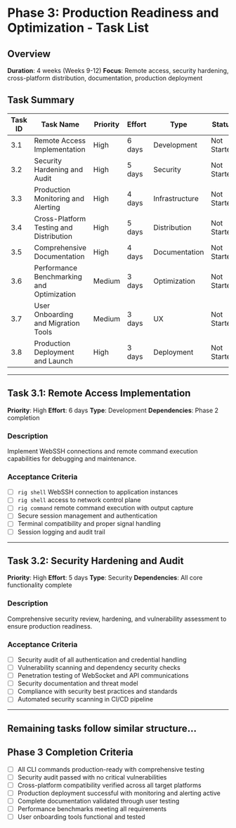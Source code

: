# Phase 3: Production Readiness and Optimization - Task List

## Overview
**Duration**: 4 weeks (Weeks 9-12)
**Focus**: Remote access, security hardening, cross-platform distribution, documentation, production deployment

## Task Summary
| Task ID | Task Name | Priority | Effort | Type | Status |
|---------|-----------|----------|--------|------|--------|
| 3.1 | Remote Access Implementation | High | 6 days | Development | Not Started |
| 3.2 | Security Hardening and Audit | High | 5 days | Security | Not Started |
| 3.3 | Production Monitoring and Alerting | High | 4 days | Infrastructure | Not Started |
| 3.4 | Cross-Platform Testing and Distribution | High | 5 days | Distribution | Not Started |
| 3.5 | Comprehensive Documentation | High | 4 days | Documentation | Not Started |
| 3.6 | Performance Benchmarking and Optimization | Medium | 3 days | Optimization | Not Started |
| 3.7 | User Onboarding and Migration Tools | Medium | 3 days | UX | Not Started |
| 3.8 | Production Deployment and Launch | High | 3 days | Deployment | Not Started |

---

## Task 3.1: Remote Access Implementation
**Priority**: High
**Effort**: 6 days
**Type**: Development
**Dependencies**: Phase 2 completion

### Description
Implement WebSSH connections and remote command execution capabilities for debugging and maintenance.

### Acceptance Criteria
- [ ] `rig shell` WebSSH connection to application instances
- [ ] `rig shell` access to network control plane
- [ ] `rig command` remote command execution with output capture
- [ ] Secure session management and authentication
- [ ] Terminal compatibility and proper signal handling
- [ ] Session logging and audit trail

---

## Task 3.2: Security Hardening and Audit
**Priority**: High
**Effort**: 5 days
**Type**: Security
**Dependencies**: All core functionality complete

### Description
Comprehensive security review, hardening, and vulnerability assessment to ensure production readiness.

### Acceptance Criteria
- [ ] Security audit of all authentication and credential handling
- [ ] Vulnerability scanning and dependency security checks
- [ ] Penetration testing of WebSocket and API communications
- [ ] Security documentation and threat model
- [ ] Compliance with security best practices and standards
- [ ] Automated security scanning in CI/CD pipeline

---

## Remaining tasks follow similar structure...

## Phase 3 Completion Criteria
- [ ] All CLI commands production-ready with comprehensive testing
- [ ] Security audit passed with no critical vulnerabilities
- [ ] Cross-platform compatibility verified across all target platforms
- [ ] Production deployment successful with monitoring and alerting active
- [ ] Complete documentation validated through user testing
- [ ] Performance benchmarks meeting all requirements
- [ ] User onboarding tools functional and tested